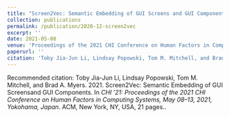 ```yaml
---
title: "Screen2Vec: Semantic Embedding of GUI Screens and GUI Components"
collection: publications
permalink: /publication/2020-12-screen2vec
excerpt: ''
date: 2021-05-08
venue: 'Proceedings of the 2021 CHI Conference on Human Factors in Computing Systems'
paperurl: ''
citation: 'Toby Jia-Jun Li, Lindsay Popowski, Tom M. Mitchell, and Brad A. Myers. 2021. Screen2Vec: Semantic Embedding of GUI Screensand GUI Components. In *CHI ’21: Proceedings of the 2021 CHI Conference on Human Factors in Computing Systems, May 08–13, 2021, Yokohama, Japan*. ACM, New York, NY, USA, 21 pages.'
---
```



<!-- [Download paper here](http://academicpages.github.io/files/paper3.pdf) -->

Recommended citation: Toby Jia-Jun Li, Lindsay Popowski, Tom M. Mitchell, and Brad A. Myers. 2021. Screen2Vec: Semantic Embedding of GUI Screensand GUI Components. In *CHI ’21: Proceedings of the 2021 CHI Conference on Human Factors in Computing Systems, May 08–13, 2021, Yokohama, Japan*. ACM, New York, NY, USA, 21 pages..
